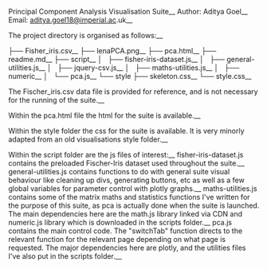 Principal Component Analysis Visualisation Suite__
Author: Aditya Goel__
Email: aditya.goel18@imperial.ac.uk__

The project directory is organised as follows:__

├── Fisher_iris.csv__
├── lenaPCA.png__
├── pca.html__
├── readme.md__
├── script__
│   ├── fisher-iris-dataset.js__
│   ├── general-utilities.js__
│   ├── jquery-csv.js__
│   ├── maths-utilities.js__
│   ├── numeric__
│   └── pca.js__
└── style
    ├── skeleton.css__
    └── style.css__
 
The Fischer_iris.csv data file is provided for reference, and is not necessary for the running of the suite.__

Within the pca.html file the html for the suite is available.__

Within the style folder the css for the suite is available. It is very minorly adapted from an old visualisations style folder.__

Within the script folder are the js files of interest:__
fisher-iris-dataset.js contains the preloaded Fischer-Iris dataset used throughout the suite.__
general-utilities.js contains functions to do with general suite visual behaviour like cleaning up divs, generating buttons, etc as well as a few global variables for parameter control with plotly graphs.__
maths-utilities.js contains some of the matrix maths and statistics functions I've written for the purpose of this suite, as pca is actually done when the suite is launched. The main dependencies here are the math.js library linked via CDN and numeric.js library which is downloaded in the scripts folder.__
pca.js contains the main control code. The "switchTab" function directs to the relevant function for the relevant page depending on what page is requested. The major dependencies here are plotly, and the utilities files I've also put in the scripts folder.__

